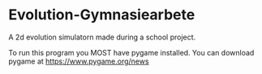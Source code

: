 # Evolution-Gymnasiearbete
A 2d evolution simulatorn made during a school project.

To run this program you MOST have pygame installed.
You can download pygame at https://www.pygame.org/news
